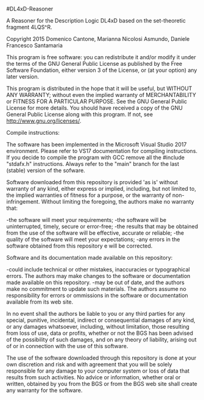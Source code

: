 #DL4xD-Reasoner

A Reasoner for the Description Logic DL4xD based on the set-theoretic fragment 4LQS^R.

Copyright 2015 Domenico Cantone, Marianna Nicolosi Asmundo, Daniele Francesco Santamaria

This program is free software: you can redistribute it and/or modify it under the terms of the GNU General Public License as published by the Free Software Foundation, either version 3 of the License, or (at your option) any later version.

This program is distributed in the hope that it will be useful, but WITHOUT ANY WARRANTY; without even the implied warranty of MERCHANTABILITY or FITNESS FOR A PARTICULAR PURPOSE. See the GNU General Public License for more details. You should have received a copy of the GNU General Public License along with this program. If not, see http://www.gnu.org/licenses/.

Compile instructions:

The software has been implemented in the Microsoft Visual Studio 2017 environment. Please refer to VS17 documentation for compiling instructions. If you decide to compile the program with GCC remove all the #include "stdafx.h" instructions. Always refer to the "main" branch for the last (stable) version of the sofware.

Software downloaded from this repository is provided 'as is' without warranty of any kind, either express or implied, including, but not limited to, the implied warranties of fitness for a purpose, or the warranty of non-infringement. Without limiting the foregoing, the authors make no warranty that:

-the software will meet your requirements; -the software will be uninterrupted, timely, secure or error-free; -the results that may be obtained from the use of the software will be effective, accurate or reliable; -the quality of the software will meet your expectations; -any errors in the software obtained from this repository e will be corrected.

Software and its documentation made available on this repository:

-could include technical or other mistakes, inaccuracies or typographical errors. The authors may make changes to the software or documentation made available on this repository. -may be out of date, and the authors make no commitment to update such materials. The authors assume no responsibility for errors or ommissions in the software or documentation available from its web site.

In no event shall the authors be liable to you or any third parties for any special, punitive, incidental, indirect or consequential damages of any kind, or any damages whatsoever, including, without limitation, those resulting from loss of use, data or profits, whether or not the BGS has been advised of the possibility of such damages, and on any theory of liability, arising out of or in connection with the use of this software.

The use of the software downloaded through this repository is done at your own discretion and risk and with agreement that you will be solely responsible for any damage to your computer system or loss of data that results from such activities. No advice or information, whether oral or written, obtained by you from the BGS or from the BGS web site shall create any warranty for the software.
